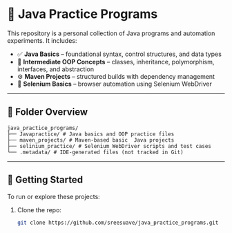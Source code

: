 # 📘 Java Practice Programs

This repository is a personal collection of Java programs and automation experiments. It includes:

- ✅ **Java Basics** – foundational syntax, control structures, and data types
- 🧠 **Intermediate OOP Concepts** – classes, inheritance, polymorphism, interfaces, and abstraction
- ⚙️ **Maven Projects** – structured builds with dependency management
- 🧪 **Selenium Basics** – browser automation using Selenium WebDriver

---

## 📂 Folder Overview

```
java_practice_programs/
├── Javapractice/ # Java basics and OOP practice files
├── maven_projects/ # Maven-based basic  Java projects
├── selinium_practice/ # Selenium WebDriver scripts and test cases
└── .metadata/ # IDE-generated files (not tracked in Git)
```

---

## 🚀 Getting Started

To run or explore these projects:

1. Clone the repo:
   ```bash
   git clone https://github.com/sreesuave/java_practice_programs.git
